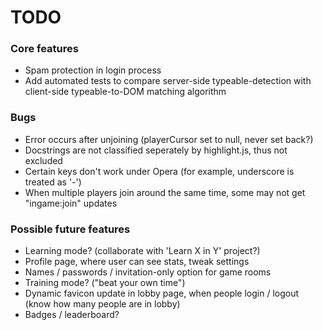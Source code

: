 # TODO

### Core features
* Spam protection in login process
* Add automated tests to compare server-side typeable-detection with client-side typeable-to-DOM matching algorithm

### Bugs
* Error occurs after unjoining (playerCursor set to null, never set back?)
* Docstrings are not classified seperately by highlight.js, thus not excluded
* Certain keys don't work under Opera (for example, underscore is treated as '-')
* When multiple players join around the same time, some may not get "ingame:join" updates

### Possible future features
* Learning mode? (collaborate with 'Learn X in Y' project?)
* Profile page, where user can see stats, tweak settings
* Names / passwords / invitation-only option for game rooms
* Training mode? ("beat your own time")
* Dynamic favicon update in lobby page, when people login / logout (know how many people are in lobby)
* Badges / leaderboard?
